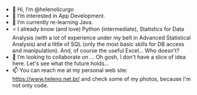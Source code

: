 - 👋 Hi, I’m @helenolicurgo
- 👀 I’m interested in App Development.
- 🌱 I’m currently re-learning Java.
- :star: I already know (and love) Python (intermediate), Statistics for Data Analysis (with a lot of experience under my belt in Advanced Statistical Analysis) and a little of SQL (only the most basic skills for DB access and manipulation). And, of course the useful Excel... Who doesn’t?
- 💞️ I’m looking to collaborate on ... Oh gosh, I don't have a slice of idea here. Let's see what the future holds...
- 📫 You can reach me at my personal web site: https://www.heleno.net.br/ and check some of my photos, because I'm not only code.

<!---
helenolicurgo/helenolicurgo is a ✨ special ✨ repository because its `README.md` (this file) appears on your GitHub profile.
You can click the Preview link to take a look at your changes.
--->
